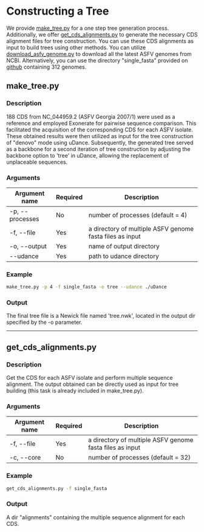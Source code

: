 # Constructing a Tree
We provide [make_tree.py](#make_treepy) for a one step tree generation process. Additionally, we offer [get_cds_alignments.py](#get_cds_alignmentspy) to generate the necessary CDS alignment files for tree construction. You can use these CDS alignments as input to build trees using other methods. You can utilize [download_asfv_genome.py](../assembly/#download_asfv_genomepy) to download all the latest ASFV genomes from NCBI. Alternatively, you can use the directory "single_fasta" provided on [github](https://github.com/nimua/single_fasta.git) containing 312 genomes.
## make_tree.py
### Description
188 CDS from NC_044959.2 (ASFV Georgia 2007/1) were used as a reference and employed Exonerate for pairwise sequence comparison. This facilitated the acquisition of the corresponding CDS for each ASFV isolate. These obtained results were then utilized as input for the tree construction of "denovo" mode using uDance. Subsequently, the generated tree served as a backbone for a second iteration of tree construction by adjusting the backbone option to 'tree' in uDance, allowing the replacement of unplaceable sequences.
### Arguments
| Argument name	  | Required | Description |
| --------------  | ----- | -------- |
| -p, --processes |  No  | number of processes (default = 4)   |
| -f,	--file   |  Yes  | a directory of multiple ASFV genome fasta files as input |
| -o, --output   |  Yes  | name of output directory  |
| --udance     |  Yes  | path to udance directory  |

### Example
```bash
make_tree.py -p 4 -f single_fasta -o tree --udance ./uDance
```
### Output
The final tree file is a Newick file named 'tree.nwk', located in the output dir specified by the -o parameter.

------------------------------------
## get_cds_alignments.py
### Description
Get the CDS for each ASFV isolate and perform multiple sequence alignment. The output obtained can be directly used as input for tree building (this task is already included in make_tree.py).
### Arguments
| Argument name	  | Required | Description |
| --------------  | ----- | -------- |
| -f,	--file   |  Yes  | a directory of multiple ASFV genome fasta files as input |
| -c, --core |  No  | number of processes (default = 32)   |

### Example
```bash
get_cds_alignments.py -f single_fasta
```
### Output
A dir "alignments" containing the multiple sequence alignment for each CDS.


